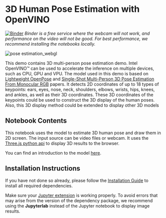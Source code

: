 # 3D Human Pose Estimation with OpenVINO 

[![Binder](https://mybinder.org/badge_logo.svg)](https://mybinder.org/v2/gh/spencergotowork/openvino_notebooks.git/master?labpath=notebooks%2F406-3D-pose-estimation-webcam%2F406-3D-pose-estimation.ipynb)
*Binder is a free service where the webcam will not work, and performance on the video will not be good. For best performance, we recommend installing the notebooks locally.*

![pose estimation_webgl](https://user-images.githubusercontent.com/42672437/183292131-576cc05a-a724-472c-8dc9-f6bc092190bf.gif)

This demo contains 3D multi-person pose estimation demo. Intel OpenVINO™ can be used to accelerate the inference on multiple devices, such as CPU, GPU and VPU. The model used in this demo is based on [Lightweight OpenPose](https://arxiv.org/abs/1811.12004) and [Single-Shot Multi-Person 3D Pose Estimation From Monocular RGB](https://arxiv.org/abs/1712.03453) papers. It detects 2D coordinates of up to 18 types of keypoints: ears, eyes, nose, neck, shoulders, elbows, wrists, hips, knees, and ankles, as well as their 3D coordinates. These 3D coordinates of the keypoints could be used to construct the 3D display of the human poses. Also, this 3D display method could be extended to display other 3D models

## Notebook Contents

This notebook uses the model to estimate 3D human pose and draw them in 2D screen. The input source can be video files or webcam. It uses the [Three.js python api](https://pythreejs.readthedocs.io/en/stable/installing.html) to display 3D results to the browser.

You can find an introduction to the model [here](https://github.com/openvinotoolkit/open_model_zoo/tree/master/models/public/human-pose-estimation-3d-0001).

## Installation Instructions

If you have not done so already, please follow the [Installation Guide](../../README.md) to install all required dependencies.

Make sure your [Jupyter extension](https://github.com/jupyter-widgets/pythreejs#jupyterlab) is working properly. To avoid errors that may arise from the version of the dependency package, we recommend using the **Jupyterlab** instead of the Jupyter notebook to display image results.
